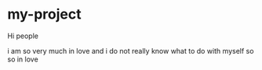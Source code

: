 # my-project

Hi people

i am so very much in love and i do not really know what to do with myself
so so in love 
